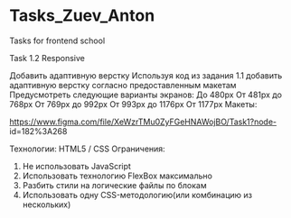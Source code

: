 # Tasks_Zuev_Anton
 Tasks for frontend school

Task 1.2 Responsive

Добавить адаптивную верстку
Используя код из задания 1.1 добавить адаптивную верстку согласно
предоставленным макетам
Предусмотреть следующие варианты экранов:
До 480px
От 481px до 768px
От 769px до 992px
От 993px до 1176px
От 1177px
Макеты:

https://www.figma.com/file/XeWzrTMu0ZyFGeHNAWojBO/Task1?node-
id=182%3A268

Технологии:
HTML5 / CSS
Ограничения:
1. Не использовать JavaScript
2. Использовать технологию FlexBox максимально
3. Разбить стили на логические файлы по блокам
4. Использовать одну CSS-методологию(или комбинацию из
нескольких)
